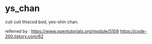 # ys_chan
cuti cuti thiscod bod, yeo-shin chan.

referred by :
https://www.opentutorials.org/module/5108
https://code-200.tistory.com/62

